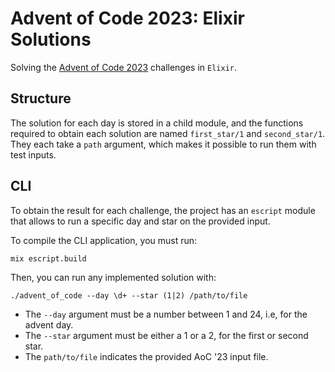 # Advent of Code 2023: Elixir Solutions

Solving the [Advent of Code 2023](https://adventofcode.com/2023/) challenges in `Elixir`.

## Structure

The solution for each day is stored in a child module, and the functions required to obtain 
each solution are named `first_star/1` and `second_star/1`. They each take a 
`path` argument, which makes it possible to run them with test inputs.

## CLI

To obtain the result for each challenge, the project has an `escript` module
that allows to run a specific day and star on the provided input.

To compile the CLI application, you must run:

```
mix escript.build
```

Then, you can run any implemented solution with:

```
./advent_of_code --day \d+ --star (1|2) /path/to/file
```

* The `--day` argument must be a number between 1 and 24, i.e, for the advent day.
* The `--star` argument must be either a 1 or a 2, for the first or second star.
* The `path/to/file` indicates the provided AoC '23 input file.

